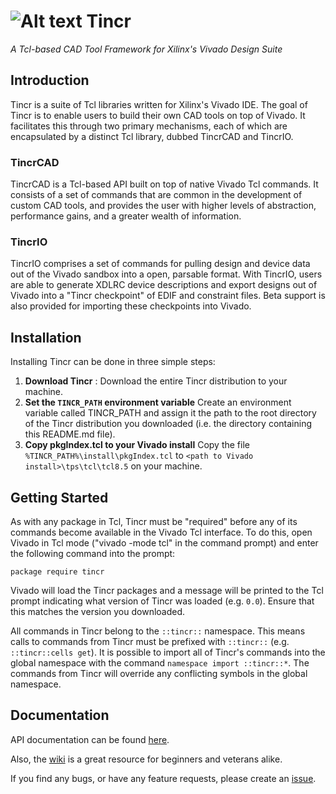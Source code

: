 # ![Alt text](http://byuccl.github.io/tincr/logo.png) Tincr
*A Tcl-based CAD Tool Framework for Xilinx's Vivado Design Suite*

## Introduction
Tincr is a suite of Tcl libraries written for Xilinx's Vivado IDE. The goal of Tincr is to enable users to build their own CAD tools on top of Vivado. It facilitates this through two primary mechanisms, each of which are encapsulated by a distinct Tcl library, dubbed TincrCAD and TincrIO.

### TincrCAD
TincrCAD is a Tcl-based API built on top of native Vivado Tcl commands. It consists of a set of commands that are common in the development of custom CAD tools, and provides the user with higher levels of abstraction, performance gains, and a greater wealth of information.

### TincrIO
TincrIO comprises a set of commands for pulling design and device data out of the Vivado sandbox into a open, parsable format. With TincrIO, users are able to generate XDLRC device descriptions and export designs out of Vivado into a "Tincr checkpoint" of EDIF and constraint files. Beta support is also provided for importing these checkpoints into Vivado.

## Installation
Installing Tincr can be done in three simple steps:

1. **Download Tincr** : Download the entire Tincr distribution to your machine.
2. **Set the `TINCR_PATH` environment variable** Create an environment variable called TINCR_PATH and assign it the path to the root directory of the Tincr distribution you downloaded (i.e. the directory containing this README.md file).
3. **Copy pkgIndex.tcl to your Vivado install** Copy the file `%TINCR_PATH%\install\pkgIndex.tcl` to `<path to Vivado install>\tps\tcl\tcl8.5` on your machine.

## Getting Started
As with any package in Tcl, Tincr must be "required" before any of its commands become available in the Vivado Tcl interface. To do this, open Vivado in Tcl mode ("vivado -mode tcl" in the command prompt) and enter the following command into the prompt:
```
package require tincr
```
Vivado will load the Tincr packages and a message will be printed to the Tcl prompt indicating what version of Tincr was loaded (e.g. `0.0`). Ensure that this matches the version you downloaded.

All commands in Tincr belong to the `::tincr::` namespace. This means calls to commands from Tincr must be prefixed with `::tincr::` (e.g. `::tincr::cells get`). It is possible to import all of Tincr's commands into the global namespace with the command `namespace import ::tincr::*`. The commands from Tincr will override any conflicting symbols in the global namespace.

## Documentation

API documentation can be found [here](http://byuccl.github.io/tincr/).

Also, the [wiki](https://github.com/byuccl/tincr/wiki) is a great resource for beginners and veterans alike.

If you find any bugs, or have any feature requests, please create an [issue](https://github.com/byuccl/tincr/issues).
